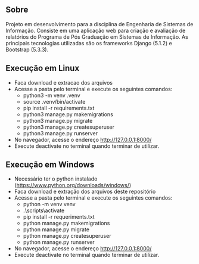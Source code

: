 ## Sobre
Projeto em desenvolvimento para a disciplina de Engenharia de Sistemas de Informação. 
Consiste em uma aplicação web para criação e avaliação de relatórios do Programa de Pós Graduação em Sistemas de Informação.
As principais tecnologias utilizadas são os frameworks Django (5.1.2) e Bootstrap (5.3.3).

## Execução em Linux
- Faca download e extracao dos arquivos
- Acesse a pasta pelo terminal e execute os seguintes comandos:
     - python3 -m venv .venv
     - source .venv/bin/activate
     - pip install -r requirements.txt
     - python3 manage.py makemigrations
     - python3 manage.py migrate
     - python3 manage.py createsuperuser
     - python3 manage.py runserver
- No navegador, acesse o endereço http://127.0.0.1:8000/
- Execute deactivate no terminal quando terminar de utilizar.


## Execução em Windows
- Necessário ter o python instalado (https://www.python.org/downloads/windows/)
- Faca download e extração dos arquivos deste repositório
- Acesse a pasta pelo terminal e execute os seguintes comandos:
	- python -m venv venv
	- .\scripts\activate
	- pip install -r requeriments.txt
	- python manage.py makemigrations
	- python manage.py migrate
     - python manage.py createsuperuser
	- python manage.py runserver
- No navegador, acesse o endereço http://127.0.0.1:8000/
- Execute deactivate no terminal quando terminar de utilizar.


